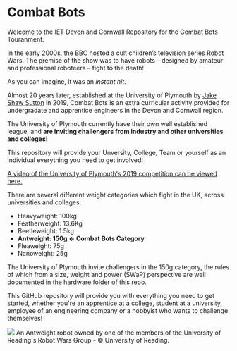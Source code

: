 # Combat Bots
Welcome to the IET Devon and Cornwall Repository for the Combat Bots Touranment.

In the early 2000s, the BBC hosted a cult children’s television series Robot Wars. The premise of the show was to have robots – designed by amateur and professional roboteers – fight to the death!

As you can imagine, it was an *instant hit*.

Almost 20 years later, established at the University of Plymouth by [Jake Shaw Sutton](https://www.plymouth.ac.uk/staff/jake-shaw-sutton) in 2019, Combat Bots is an extra curricular activity provided for undergradate and apprentice engineers in the Devon and Cornwall region.

The University of Plymouth currently have their own well established league, and **are inviting challengers from industry and other universities and colleges!**

This repository will provide your Unversity, College, Team or yourself as an individual everything you need to get involved!


[A video of the University of Plymouth's 2019 competition can be viewed here.](https://www.youtube.com/watch?v=85qD58p1BeM&ab_channel=JakeShaw-sutton)

There are several different weight categories which fight in the UK, across universities and colleges:
- Heavyweight: 100kg
- Featherweight: 13.6Kg
- Beetleweight: 1.5kg
- **Antweight: 150g <- Combat Bots Category**
- Fleaweight: 75g
- Nanoweight: 25g

The University of Plymouth invite challengers in the 150g category, the rules of which from a size, weight and power (SWaP) perspective are well documented in the hardware folder of this repo.

This GitHub repository will provide you with everything you need to get started, whether you're an apprentice at a college, student at a university, employee of an engineering company or a hobbyist who wants to challenge themselves!

![](https://ugc.futurelearn.com/uploads/images/d4/7b/d47bf7dc-92f0-4753-809d-571415ce99cf.jpg)
An Antweight robot owned by one of the members of the University of Reading's Robot Wars Group - © University of Reading.

